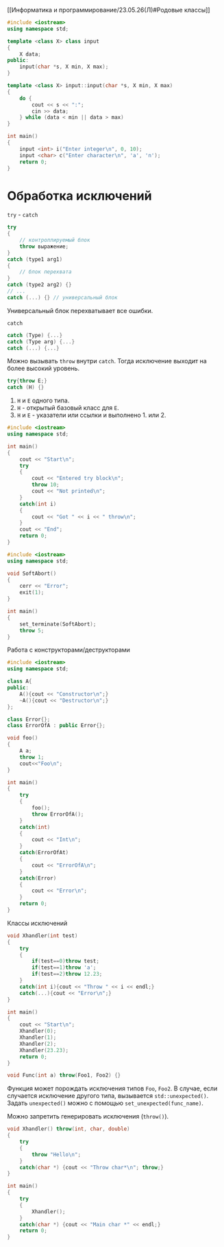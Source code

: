 [[Информатика и программирование/23.05.26(Л)#Родовые классы]]
```cpp
#include <iostream>
using namespace std;

template <class X> class input
{
	X data;
public:
	input(char *s, X min, X max);
}

template <class X> input::input(char *s, X min, X max)
{
	do {
		cout << s << ":";
		cin >> data;
	} while (data < min || data > max)
}

int main()
{
	input <int> i("Enter integer\n", 0, 10);
	input <char> c("Enter character\n", 'a', 'n');
	return 0;
}
```

# Обработка исключений
`try` - `catch`
```cpp
try
{
	// контроллируемый блок
	throw выражение;
}
catch (type1 arg1)
{
	// блок перехвата
}
catch (type2 arg2) {}
// ...
catch (...) {} // универсальный блок
```

Универсальный блок перехватывает все ошибки.

`catch`
```cpp
catch (Type) {...}
catch (Type arg) {...}
catch (...) {...}
```

Можно вызывать `throw` внутри `catch`. Тогда исключение выходит на более высокий уровень.

```cpp
try{throw E;}
catch (H) {}
```
1. `H` и `E` одного типа.
2. `H` - открытый базовый класс для `E`.
3. `H` и `E` - указатели или ссылки и выполнено 1. или 2.

```cpp
#include <iostream>
using namespace std;

int main()
{
	cout << "Start\n";
	try
	{
		cout << "Entered try block\n";
		throw 10;
		cout << "Not printed\n";
	}
	catch(int i)
	{
		cout << "Got " << i << " throw\n";
	}
	cout << "End";
	return 0;
}
```

```cpp
#include <iostream>
using namespace std;

void SoftAbort()
{
	cerr << "Error";
	exit(1);
}

int main()
{
	set_terminate(SoftAbort);
	throw 5;
}
```

Работа с конструкторами/деструкторами
```cpp
#include <iostream>
using namespace std;

class A{
public:
	A(){cout << "Constructor\n";}
	~A(){cout << "Destructor\n";}
};

class Error{};
class ErrorOfA : public Error{};

void foo()
{
	A a;
	throw 1;
	cout<<"Foo\n";
}

int main()
{
	try
	{
		foo();
		throw ErrorOfA();
	}
	catch(int)
	{
		cout << "Int\n";
	}
	catch(ErrorOfAt)
	{
		cout << "ErrorOfA\n";
	}
	catch(Error)
	{
		cout << "Error\n";
	}
	return 0;
}
```

Классы исключений
```cpp
void Xhandler(int test)
{
	try
	{
		if(test==0)throw test;
		if(test==1)throw 'a';
		if(test==2)throw 12.23;
	}
	catch(int i){cout << "Throw " << i << endl;}
	catch(...){cout << "Error\n";}
}

int main()
{
	cout << "Start\n";
	Xhandler(0);
	Xhandler(1);
	Xhandler(2);
	Xhandler(23.23);
	return 0;
}
```

```cpp
void Func(int a) throw(Foo1, Foo2) {}
```
Функция может порождать исключения типов `Foo`, `Foo2`.
В случае, если случается исключение другого типа, вызывается `std::unexpected()`.
Задать `unexpected()` можно с помощью `set_unexpected(func_name)`.

Можно запретить генерировать исключения (`throw()`).

```cpp
void Xhandler() throw(int, char, double)
{
	try
	{
		throw "Hello\n";
	}
	catch(char *) {cout << "Throw char*\n"; throw;}
}

int main()
{
	try
	{
		Xhandler();
	}
	catch(char *) {cout << "Main char *" << endl;}
	return 0;
}
```